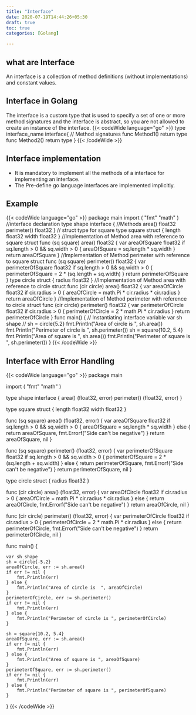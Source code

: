 ```yaml
---
title: "Interface"
date: 2020-07-19T14:44:26+05:30
draft: true
toc: true
categories: [Golang]

---
```


## what are Interface
An interface is a collection of method definitions (without implementations) and constant values.

## Interface in Golang
The interface is a custom type that is used to specify a set of one or more method signatures and the interface is abstract, so you are not allowed to create an instance of the interface.
{{< codeWide language="go" >}}
type interface_name interface{
// Method signatures
func Method1() return type
func Method2() return type
}
{{< /codeWide >}}

## Interface implementation
- It is mandatory to implement all the methods of a interface for implementing an interface.
- The Pre-define go language interfaces are implemented implicitly.

## Example
{{< codeWide language="go" >}}
package main
import (
	"fmt"
	"math"
)
//interface declaration
type shape interface {
    //Methods
	area() float32
	perimeter() float32
}
// struct type for square
type square struct {
	length float32
	width  float32
}
//Implementation of Method area with reference to square struct
func (sq square) area() float32 {
	var areaOfSquare float32
	if sq.length > 0 && sq.width > 0 {
		areaOfSquare = sq.length * sq.width
	}
	return areaOfSquare
}
//Implementation of Method perimeter with reference to square struct
func (sq square) perimeter() float32 {
	var perimeterOfSquare float32
	if sq.length > 0 && sq.width > 0 {
		perimeterOfSquare = 2 * (sq.length + sq.width)
	}
	return perimeterOfSquare
}
type circle struct {
	radius float32
}
//Implementation of Method area with reference to circle struct
func (cir circle) area() float32 {
	var areaOfCircle float32
	if cir.radius > 0 {
		areaOfCircle = math.Pi * cir.radius * cir.radius
	}
	return areaOfCircle
}
//Implementation of Method perimeter with reference to circle struct
func (cir circle) perimeter() float32 {
	var perimeterOfCircle float32
	if cir.radius > 0 {
		perimeterOfCircle = 2 * math.Pi * cir.radius
	}
	return perimeterOfCircle
}
func main() {
    // Instantiating interface variable
    var sh shape
    //
	sh = circle{5.2}
	fmt.Println("Area of circle is  ", sh.area())
	fmt.Println("Perimeter of circle is ", sh.perimeter())
	sh = square{10.2, 5.4}
	fmt.Println("Area of square is ", sh.area())
	fmt.Println("Perimeter of square is ", sh.perimeter())
}
{{< /codeWide >}}

## Interface with Error Handling
{{< codeWide language="go" >}}
package main

import (
	"fmt"
	"math"
)

type shape interface {
	area() (float32, error)
	perimeter() (float32, error)
}

type square struct {
	length float32
	width  float32
}

func (sq square) area() (float32, error) {
	var areaOfSquare float32
	if sq.length > 0 && sq.width > 0 {
		areaOfSquare = sq.length * sq.width
	} else {
		return areaOfSquare, fmt.Errorf("Side can't be negative")
	}
	return areaOfSquare, nil
}

func (sq square) perimeter() (float32, error) {
	var perimeterOfSquare float32
	if sq.length > 0 && sq.width > 0 {
		perimeterOfSquare = 2 * (sq.length + sq.width)
	} else {
		return perimeterOfSquare, fmt.Errorf("Side can't be negative")
	}
	return perimeterOfSquare, nil
}

type circle struct {
	radius float32
}

func (cir circle) area() (float32, error) {
	var areaOfCircle float32
	if cir.radius > 0 {
		areaOfCircle = math.Pi * cir.radius * cir.radius
	} else {
		return areaOfCircle, fmt.Errorf("Side can't be negative")
	}
	return areaOfCircle, nil
}

func (cir circle) perimeter() (float32, error) {
	var perimeterOfCircle float32
	if cir.radius > 0 {
		perimeterOfCircle = 2 * math.Pi * cir.radius
	} else {
		return perimeterOfCircle, fmt.Errorf("Side can't be negative")
	}
	return perimeterOfCircle, nil
}

func main() {

	var sh shape
	sh = circle{-5.2}
	areaOfCircle, err := sh.area()
	if err != nil {
		fmt.Println(err)
	} else {
		fmt.Println("Area of circle is  ", areaOfCircle)
	}
	perimeterOfCircle, err := sh.perimeter()
	if err != nil {
		fmt.Println(err)
	} else {
		fmt.Println("Perimeter of circle is ", perimeterOfCircle)
	}

	sh = square{10.2, 5.4}
	areaOfSquare, err := sh.area()
	if err != nil {
		fmt.Println(err)
	} else {
		fmt.Println("Area of square is ", areaOfSquare)
	}
	perimeterOfSquare, err := sh.perimeter()
	if err != nil {
		fmt.Println(err)
	} else {
		fmt.Println("Perimeter of square is ", perimeterOfSquare)
	}
}
{{< /codeWide >}}